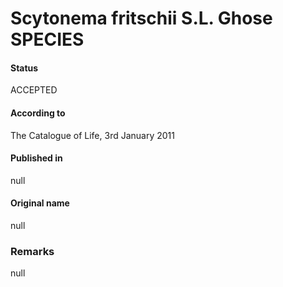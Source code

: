 Scytonema fritschii S.L. Ghose SPECIES
=======

#### Status
ACCEPTED

#### According to
The Catalogue of Life, 3rd January 2011

#### Published in
null

#### Original name
null

### Remarks
null